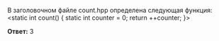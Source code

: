 В заголовочном файле count.hpp определена следующая функция:
<static int count() {
    static int counter = 0;
    return ++counter;
}>

**Ответ:** 3